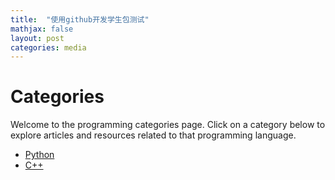 ```yaml
---
title:  "使用github开发学生包测试"
mathjax: false
layout: post
categories: media
---
```


# Categories

Welcome to the programming categories page. Click on a category below to explore articles and resources related to that programming language.

- [Python](/categories/python/)
- [C++](/categories/cplusplus/)

